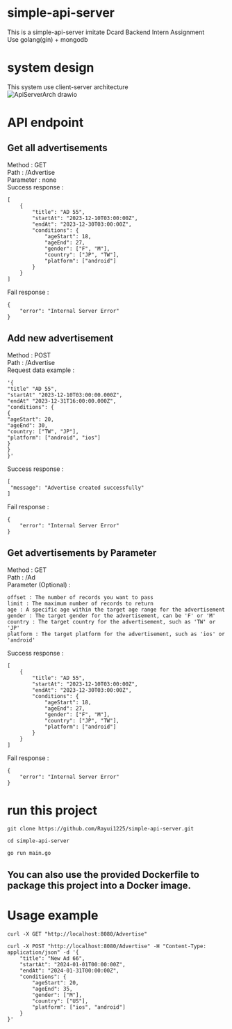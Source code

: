 # simple-api-server
This is a simple-api-server imitate Dcard Backend Intern Assignment  
Use golang(gin) + mongodb  

# system design
This system use client-server architecture  
![ApiServerArch drawio](https://github.com/Rayui1225/simple-api-server/assets/49279418/0ffb3e33-7277-4850-82d9-65be264c6394)
# API endpoint  
## Get all advertisements  
Method : GET  
Path : /Advertise  
Parameter : none  
Success response :
```
[
    {
        "title": "AD 55",
        "startAt": "2023-12-10T03:00:00Z",
        "endAt": "2023-12-30T03:00:00Z",
        "conditions": {
            "ageStart": 18,
            "ageEnd": 27,
            "gender": ["F", "M"],
            "country": ["JP", "TW"],
            "platform": ["android"]
        }
    }
]
```
Fail response :
```
{
    "error": "Internal Server Error"
}
```

## Add new advertisement
Method : POST  
Path : /Advertise  
Request data example : 
```
'{
"title" "AD 55",
"startAt" "2023-12-10T03:00:00.000Z",
"endAt" "2023-12-31T16:00:00.000Z",
"conditions": {
{
"ageStart": 20,
"ageEnd": 30,
"country: ["TW", "JP"],
"platform": ["android", "ios"]
}
}
}'
```
Success response :
```
[
 "message": "Advertise created successfully"
]
```
Fail response :
```
{
    "error": "Internal Server Error"
}
```

## Get advertisements by Parameter
Method : GET  
Path : /Ad  
Parameter (Optional) :  
```
offset : The number of records you want to pass  
limit : The maximum number of records to return  
age : A specific age within the target age range for the advertisement  
gender : The target gender for the advertisement, can be 'F' or 'M'  
country : The target country for the advertisement, such as 'TW' or 'JP'  
platform : The target platform for the advertisement, such as 'ios' or 'android'
```  
Success response :
```
[
    {
        "title": "AD 55",
        "startAt": "2023-12-10T03:00:00Z",
        "endAt": "2023-12-30T03:00:00Z",
        "conditions": {
            "ageStart": 18,
            "ageEnd": 27,
            "gender": ["F", "M"],
            "country": ["JP", "TW"],
            "platform": ["android"]
        }
    }
]
```
Fail response :
```
{
    "error": "Internal Server Error"
}
```
# run this project 
```
git clone https://github.com/Rayui1225/simple-api-server.git
```  
```
cd simple-api-server
```  
```
go run main.go
```
## You can also use the provided Dockerfile to package this project into a Docker image.  
# Usage example
```curl -X GET "http://localhost:8080/Advertise"```
```
curl -X POST "http://localhost:8080/Advertise" -H "Content-Type: application/json" -d '{
    "title": "New Ad 66",
    "startAt": "2024-01-01T00:00:00Z",
    "endAt": "2024-01-31T00:00:00Z",
    "conditions": {
        "ageStart": 20,
        "ageEnd": 35,
        "gender": ["M"],
        "country": ["US"],
        "platform": ["ios", "android"]
    }
}'
```
